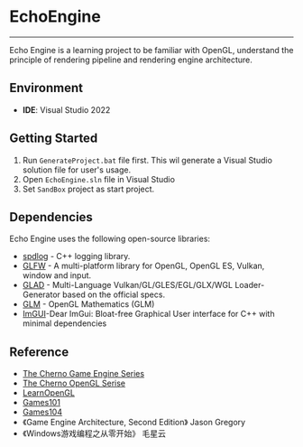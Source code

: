 # EchoEngine

---

Echo Engine is a learning project to be familiar with OpenGL, understand the principle of rendering pipeline and rendering engine architecture.

## Environment

* **IDE**: Visual Studio 2022

## Getting Started

1. Run `GenerateProject.bat` file first. This wil generate a Visual Studio solution file for user's usage.
2. Open `EchoEngine.sln` file in Visual Studio
3. Set `SandBox` project as start project.

## Dependencies

Echo Engine uses the following open-source libraries:

- [spdlog](https://github.com/gabime/spdlog) - C++ logging library.
- [GLFW](https://github.com/glfw/glfw) - A multi-platform library for OpenGL, OpenGL ES, Vulkan, window and input.
- [GLAD](https://github.com/Dav1dde/glad) - Multi-Language Vulkan/GL/GLES/EGL/GLX/WGL Loader-Generator based on the official specs.
- [GLM](https://github.com/g-truc/glm) - OpenGL Mathematics (GLM)
- [ImGUI](https://github.com/ocornut/imgui)-Dear ImGui: Bloat-free Graphical User interface for C++ with minimal dependencies

## Reference

* [The Cherno Game Engine Series](https://www.youtube.com/playlist?list=PLlrATfBNZ98dC-V-N3m0Go4deliWHPFwT)
* [The Cherno OpenGL Serise](https://www.youtube.com/playlist?list=PLlrATfBNZ98foTJPJ_Ev03o2oq3-GGOS2)
* [LearnOpenGL](https://learnopengl-cn.github.io/)
* [Games101](https://www.bilibili.com/video/BV1X7411F744/?spm_id_from=333.1007.top_right_bar_window_history.content.click&vd_source=4e4414251af07bbefb2bd982cc7213b8)
* [Games104](https://www.bilibili.com/video/BV1oU4y1R7Km/?spm_id_from=333.788.top_right_bar_window_history.content.click&vd_source=4e4414251af07bbefb2bd982cc7213b8)
* 《Game Engine Architecture, Second Edition》 Jason Gregory
* 《Windows游戏编程之从零开始》 毛星云
